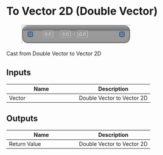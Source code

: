 # To Vector 2D (Double Vector)

<div align="left" data-full-width="false"><figure><img src="../../../../api/Math/Conversions/To_Vector_2D_(Double_Vector).png" alt=""><figcaption></figcaption></figure></div>

Cast from Double Vector to Vector 2D

## Inputs

<table><thead><tr><th width="170">Name</th><th>Description</th></tr></thead><tbody><tr><td>Vector</td><td>Double Vector to Vector 2D</td></tr></tbody></table>

## Outputs

<table><thead><tr><th width="170">Name</th><th>Description</th></tr></thead><tbody><tr><td>Return Value</td><td>Double Vector to Vector 2D</td></tr></tbody></table>

